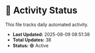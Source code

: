 # 🤖 Activity Status

This file tracks daily automated activity.

- **Last Updated:** 2025-08-09 08:51:38
- **Total Updates:** 38
- **Status:** 🟢 Active
